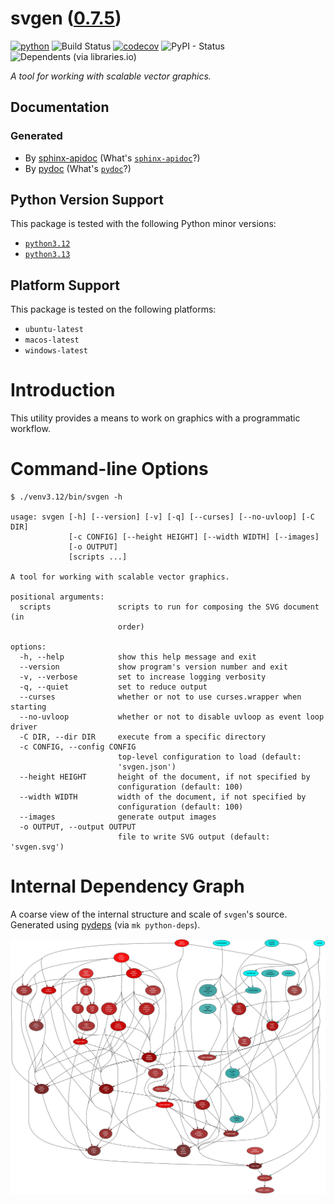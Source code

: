 <!--
    =====================================
    generator=datazen
    version=3.1.4
    hash=56c4f210e2ff2496a2c3c015c18bc0f7
    =====================================
-->

# svgen ([0.7.5](https://pypi.org/project/svgen/))

[![python](https://img.shields.io/pypi/pyversions/svgen.svg)](https://pypi.org/project/svgen/)
![Build Status](https://github.com/vkottler/svgen/workflows/Python%20Package/badge.svg)
[![codecov](https://codecov.io/gh/vkottler/svgen/branch/master/graphs/badge.svg?branch=master)](https://codecov.io/github/vkottler/svgen)
![PyPI - Status](https://img.shields.io/pypi/status/svgen)
![Dependents (via libraries.io)](https://img.shields.io/librariesio/dependents/pypi/svgen)

*A tool for working with scalable vector graphics.*

## Documentation

### Generated

* By [sphinx-apidoc](https://vkottler.github.io/python/sphinx/svgen)
(What's [`sphinx-apidoc`](https://www.sphinx-doc.org/en/master/man/sphinx-apidoc.html)?)
* By [pydoc](https://vkottler.github.io/python/pydoc/svgen.html)
(What's [`pydoc`](https://docs.python.org/3/library/pydoc.html)?)

## Python Version Support

This package is tested with the following Python minor versions:

* [`python3.12`](https://docs.python.org/3.12/)
* [`python3.13`](https://docs.python.org/3.13/)

## Platform Support

This package is tested on the following platforms:

* `ubuntu-latest`
* `macos-latest`
* `windows-latest`

# Introduction

This utility provides a means to work on graphics with a programmatic workflow.

# Command-line Options

```
$ ./venv3.12/bin/svgen -h

usage: svgen [-h] [--version] [-v] [-q] [--curses] [--no-uvloop] [-C DIR]
             [-c CONFIG] [--height HEIGHT] [--width WIDTH] [--images]
             [-o OUTPUT]
             [scripts ...]

A tool for working with scalable vector graphics.

positional arguments:
  scripts               scripts to run for composing the SVG document (in
                        order)

options:
  -h, --help            show this help message and exit
  --version             show program's version number and exit
  -v, --verbose         set to increase logging verbosity
  -q, --quiet           set to reduce output
  --curses              whether or not to use curses.wrapper when starting
  --no-uvloop           whether or not to disable uvloop as event loop driver
  -C DIR, --dir DIR     execute from a specific directory
  -c CONFIG, --config CONFIG
                        top-level configuration to load (default:
                        'svgen.json')
  --height HEIGHT       height of the document, if not specified by
                        configuration (default: 100)
  --width WIDTH         width of the document, if not specified by
                        configuration (default: 100)
  --images              generate output images
  -o OUTPUT, --output OUTPUT
                        file to write SVG output (default: 'svgen.svg')

```

# Internal Dependency Graph

A coarse view of the internal structure and scale of
`svgen`'s source.
Generated using [pydeps](https://github.com/thebjorn/pydeps) (via
`mk python-deps`).

![svgen's Dependency Graph](im/pydeps.svg)
